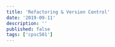 ```yaml
---
title: 'Refactoring & Version Control'
date: '2019-09-11'
description: ''
published: false
tags: ['cpsc501']
---
```


<!--Content-->